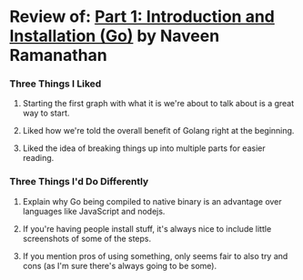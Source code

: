 # Review of: [Part 1: Introduction and Installation (Go)](https://golangbot.com/golang-tutorial-part-1-introduction-and-installation/) by Naveen Ramanathan

### Three Things I Liked

1. Starting the first graph with what it is we're about to talk about is a great way to start.

2. Liked how we're told the overall benefit of Golang right at the beginning.

3. Liked the idea of breaking things up into multiple parts for easier reading.

### Three Things I'd Do Differently

1. Explain why Go being compiled to native binary is an advantage over languages like JavaScript and nodejs.

2. If you're having people install stuff, it's always nice to include little screenshots of some of the steps.

3. If you mention pros of using something, only seems fair to also try and cons (as I'm sure there's always going to be some).
